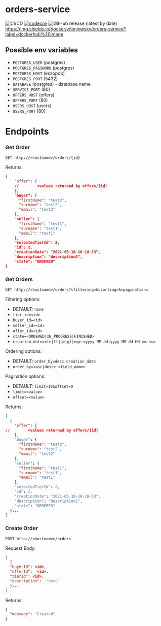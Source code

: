 # orders-service

![CI/CD](https://github.com/ProgramowanieZespoloweIS2021/orders-service/actions/workflows/ci.yml/badge.svg)
[![codecov](https://codecov.io/gh/ProgramowanieZespoloweIS2021/orders-service/branch/main/graph/badge.svg?token=O0MYevLF8p)](https://codecov.io/gh/ProgramowanieZespoloweIS2021/orders-service)
![GitHub release (latest by date)](https://img.shields.io/github/v/release/ProgramowanieZespoloweIS2021/orders-service)
https://img.shields.io/docker/v/loniowsky/orders-service?label=dockerhub%20image

## Possible env variables
- `POSTGRES_USER` (postgres)
- `POSTGRES_PASSWORD` (postgres)
- `POSTGRES_HOST` (eszopdb)
- `POSTGRES_PORT` (5432)
- `DATABASE` (postgres) - database name
- `SERVICE_PORT` (80)
- `OFFERS_HOST` (offers)
- `OFFERS_PORT` (80)
- `USERS_HOST` (users)
- `USERS_PORT` (80)

# Endpoints

### Get Order

`GET http://<hostname>/orders/{id}`

Returns:

```json
{
    "offer": {
    //        <values returned by offers/{id}
    },
    "buyer": {
      "firstName": "test2",
      "surname": "test2",
      "email": "test2"
    },
    "seller": {
      "firstName": "test1",
      "surname": "test1",
      "email": "test1"
    },
    "selectedTierId": 2,
    "id": 2,
    "creationDate": "2021-05-10-10-18-53",
    "description": "description2",
    "state": "ORDERED"
}
```

### Get Orders

`GET http://<hostname>/orders?<fitlering>&<sorting>&<pagination>`

Filtering options:

- DEFAULT: `none`
- `tier_id=<id>`
- `buyer_id=<id>`
- `seller_id=<id>`
- `offer_id=<id>`
- `state=<ORDERED|IN_PROGRESS|FINISHED>`
- `creation_date=<le|lt|ge|gt|eq>:<yyyy-MM-dd|yyyy-MM-dd-HH-mm-ss>`

Ordering options:

- DEFAULT: `order_by=desc:creation_date`
- `order_by=<asc|desc>:<field_name>`

Pagination options:

- DEFAULT: `limit=10&offset=0`
- `limit=<value>`
- `offset=<value>`

Returns:

```json
[
  {
    "offer": {
//        <values returned by offers/{id}
    },
    "buyer": {
      "firstName": "test2",
      "surname": "test2",
      "email": "test2"
    },
    "seller": {
      "firstName": "test1",
      "surname": "test1",
      "email": "test1"
    },
    "selectedTierId": 2,
    "id": 2,
    "creationDate": "2021-05-10-10-18-53",
    "description": "description2",
    "state": "ORDERED"
  }...
]
```

### Create Order

`POST http://<hostname>/orders`

Request Body:

```json
[
  {
  "buyerId": <id>,
  "offerId":  <id>,
  "tierId": <id>,
  "description":  "desc"
  }...
]
```

Returns:

```json
{
  "message": "Created"
}
```
